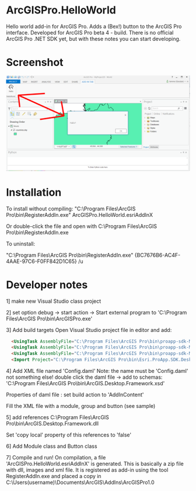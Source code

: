 ArcGISPro.HelloWorld
====================

Hello world add-in for ArcGIS Pro. Adds a (Bex!) button to the ArcGIS Pro interface.
Developed for ArcGIS Pro beta 4 - build. There is no official ArcGIS Pro .NET SDK yet,
but with these notes you can start developing. 

Screenshot
========
![screenshot](/Images/screenshot.png)

Installation
========
To install without compiling:
"C:\Program Files\ArcGIS Pro\bin\RegisterAddIn.exe" ArcGISPro.HelloWorld.esriAddInX

Or double-click the file and open with C:\Program Files\ArcGIS Pro\bin\RegisterAddIn.exe

To uninstall:

"C:\Program Files\ArcGIS Pro\bin\RegisterAddIn.exe" {BC7676B6-AC4F-4AAE-97C6-F0FF842D1C65} /u

Developer notes
========

1] make new Visual Studio class project

2] set option debug -> start action -> Start external program
to 'C:\Program Files\ArcGIS Pro\bin\ArcGISPro.exe'

3] Add build targets
Open Visual Studio project file in editor and add:
```html
  <UsingTask AssemblyFile="C:\Program Files\ArcGIS Pro\bin\proapp-sdk-MSBuild.dll" TaskName="proapp_sdk_MSBuild.PackageAddIn" />
  <UsingTask AssemblyFile="C:\Program Files\ArcGIS Pro\bin\proapp-sdk-MSBuild.dll" TaskName="proapp_sdk_MSBuild.CleanAddIn" />
  <UsingTask AssemblyFile="C:\Program Files\ArcGIS Pro\bin\proapp-sdk-MSBuild.dll" TaskName="proapp_sdk_MSBuild.ConvertToRelativePath" />
  <Import Project="C:\Program Files\ArcGIS Pro\bin\Esri.ProApp.SDK.Desktop.targets" Condition="Exists('C:\Program Files\ArcGIS Pro\bin\Esri.ProApp.SDK.Desktop.targets')" />
```

4] Add XML file named 'Config.daml'
Note: the name must be 'Config.daml' not something else!
double click the daml file -> add to schemas: 
'C:\Program Files\ArcGIS Pro\bin\ArcGIS.Desktop.Framework.xsd'

Properties of daml file : set  build action to 'AddInContent'

Fill the XML file with a module, group and button (see sample)

5] add references
C:\Program Files\ArcGIS Pro\bin\ArcGIS.Desktop.Framework.dll

Set 'copy local' property of this references to 'false'

6] Add Module class and Button class

7] Compile and run!
On compilation, a file 'ArcGISPro.HelloWorld.esriAddInX' is generated. This is basically a zip file
with dll, images and xml file. It is registered as add-in 
using the tool RegisterAddIn.exe and placed a copy in C:\Users\(username)\Documents\ArcGIS\AddIns\ArcGISPro1.0

